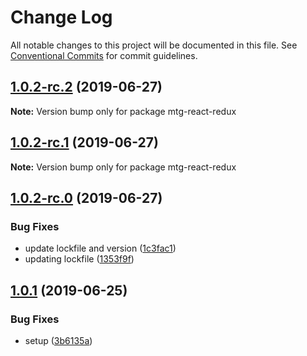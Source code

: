 # Change Log

All notable changes to this project will be documented in this file.
See [Conventional Commits](https://conventionalcommits.org) for commit guidelines.

## [1.0.2-rc.2](https://github.com/okonech/mtg-react-redux/compare/v1.0.2-rc.1...v1.0.2-rc.2) (2019-06-27)

**Note:** Version bump only for package mtg-react-redux





## [1.0.2-rc.1](https://github.com/okonech/mtg-react-redux/compare/v1.0.2-rc.0...v1.0.2-rc.1) (2019-06-27)

**Note:** Version bump only for package mtg-react-redux





## [1.0.2-rc.0](https://github.com/okonech/mtg-react-redux/compare/v1.0.1...v1.0.2-rc.0) (2019-06-27)


### Bug Fixes

* update lockfile and version ([1c3fac1](https://github.com/okonech/mtg-react-redux/commit/1c3fac1))
* updating lockfile ([1353f9f](https://github.com/okonech/mtg-react-redux/commit/1353f9f))





## [1.0.1](https://github.com/okonech/mtg-react-redux/compare/v1.0.0...v1.0.1) (2019-06-25)


### Bug Fixes

* setup ([3b6135a](https://github.com/okonech/mtg-react-redux/commit/3b6135a))
